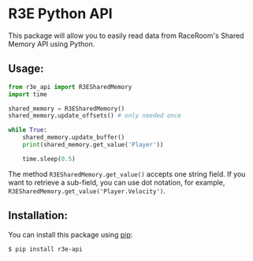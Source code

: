 # R3E Python API
This package will allow you to easily read data from RaceRoom's Shared Memory API using Python.

## Usage:
```python
from r3e_api import R3ESharedMemory
import time

shared_memory = R3ESharedMemory()
shared_memory.update_offsets() # only needed once

while True:
    shared_memory.update_buffer()
    print(shared_memory.get_value('Player'))

    time.sleep(0.5)
```

The method `R3ESharedMemory.get_value()` accepts one string field. If you want to retrieve a sub-field, you can use dot notation, for example, `R3ESharedMemory.get_value('Player.Velocity')`.

## Installation:
You can install this package using [pip](https://pypi.org/project/r3e-api/):
```bash
$ pip install r3e-api
```
